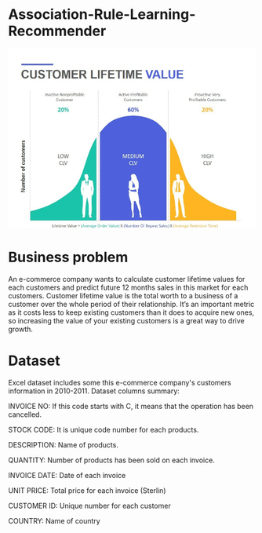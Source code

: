 # Association-Rule-Learning-Recommender
![This is an image](https://github.com/CagriKaradeniz/12-month-Prediction-of-Customer-Lifetime-Value-model/blob/main/Customer-Lifetime-Value-Template-22.jpg?raw=true)
# Business problem
An e-commerce company wants to calculate customer lifetime values for each customers and predict future 12 months sales in this market for each customers.
Customer lifetime value is the total worth to a business of a customer over the whole period of their relationship. 
It’s an important metric as it costs less to keep existing customers than it does to acquire new ones, 
so increasing the value of your existing customers is a great way to drive growth.
# Dataset
Excel dataset includes some this e-commerce company's customers information in 2010-2011.
Dataset columns summary:

INVOICE NO: If this code starts with C, it means that the operation has been cancelled.

STOCK CODE: It is unique code number for each products.

DESCRIPTION: Name of products.

QUANTITY: Number of products has been sold on each invoice.

INVOICE DATE: Date of each invoice

UNIT PRICE: Total price for each invoice (Sterlin)

CUSTOMER ID: Unique number for each customer

COUNTRY: Name of country 

